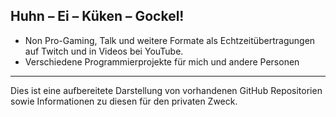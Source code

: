 ## Huhn – Ei – Küken – Gockel!

- Non Pro-Gaming, Talk und weitere Formate als Echtzeitübertragungen auf Twitch und in Videos bei YouTube.
- Verschiedene Programmierprojekte für mich und andere Personen

---

Dies ist eine aufbereitete Darstellung von vorhandenen GitHub Repositorien sowie Informationen zu diesen für den privaten Zweck.
